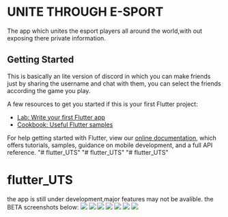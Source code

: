 # UNITE THROUGH E-SPORT

The app which unites the esport players all around the world,with out exposing there private information.

## Getting Started

This is basically an lite version of discord in which you can make friends just by sharing the username and chat with them, you can select the friends according the
game you play.
   
A few resources to get you started if this is your first Flutter project:

- [Lab: Write your first Flutter app](https://flutter.dev/docs/get-started/codelab)
- [Cookbook: Useful Flutter samples](https://flutter.dev/docs/cookbook)

For help getting started with Flutter, view our
[online documentation](https://flutter.dev/docs), which offers tutorials,
samples, guidance on mobile development, and a full API reference.
"# flutter_UTS" 
"# flutter_UTS" 
"# flutter_UTS" 
# flutter_UTS
the app is still under development,major features may not be avalible.
the BETA screenshots below:
![](https://raw.githubusercontent.com/Shanawaz444/flutter_UTS/master/Screenshot_20201018-020346.jpg?token=AN7HH62WRT7KBK533HBQV4C7RNQ2K)
![](https://raw.githubusercontent.com/Shanawaz444/flutter_UTS/master/Screenshot_20201018-020101.jpg?token=AN7HH62THTEH5YDREU2GNP27RNRFI)
![](https://raw.githubusercontent.com/Shanawaz444/flutter_UTS/master/Screenshot_20201018-020459.jpg?token=AN7HH65CZ2OVPGTCSV3A2E27RNRHM)
![](https://raw.githubusercontent.com/Shanawaz444/flutter_UTS/master/Screenshot_20201018-020520.jpg?token=AN7HH647IKKONIM2V2M4PWS7RNRI6)
![](https://raw.githubusercontent.com/Shanawaz444/flutter_UTS/master/Screenshot_20201018-020623.jpg?token=AN7HH6ZCDJ5ML446NHSYUS27RNRLA)
![](https://raw.githubusercontent.com/Shanawaz444/flutter_UTS/master/Screenshot_20201018-020727.jpg?token=AN7HH6Z4PCROSZ4G6WEWAWS7RNRMQ)
![](https://raw.githubusercontent.com/Shanawaz444/flutter_UTS/master/Screenshot_20201018-020526.jpg?token=AN7HH633OH4OU22WCJ3Y35C7RNRP4)
